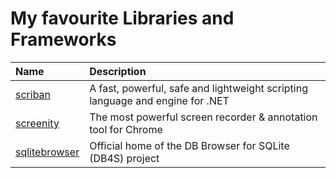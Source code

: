 # My favourite Libraries and Frameworks

| Name | Description |
| :--- | :--- |
|  [scriban](https://github.com/lunet-io/scriban) | A fast, powerful, safe and lightweight scripting language and engine for .NET |
| [screenity](https://github.com/alyssaxuu/screenity) | The most powerful screen recorder & annotation tool for Chrome  |
| [sqlitebrowser](https://github.com/sqlitebrowser/sqlitebrowser) | Official home of the DB Browser for SQLite \(DB4S\) project |

